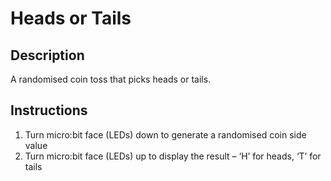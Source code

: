 # Heads or Tails

## Description

A randomised coin toss that picks heads or tails.

## Instructions

1. Turn micro:bit face (LEDs) down to generate a randomised coin side value
2. Turn micro:bit face (LEDs) up to display the result – ‘H’ for heads, ‘T’ for tails
